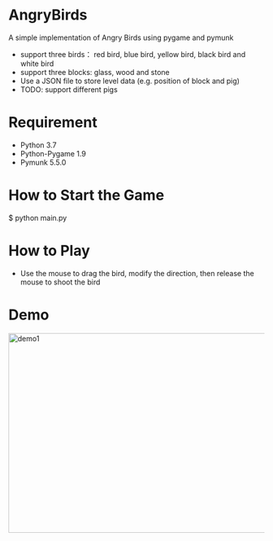 # AngryBirds
A simple implementation of Angry Birds using pygame and pymunk
* support three birds： red bird, blue bird, yellow bird, black bird and white bird
* support three blocks: glass, wood and stone
* Use a JSON file to store level data (e.g. position of block and pig)
* TODO: support different pigs

# Requirement
* Python 3.7
* Python-Pygame 1.9
* Pymunk 5.5.0

# How to Start the Game
$ python main.py

# How to Play
* Use the mouse to drag the bird, modify the direction, then release the mouse to shoot the bird

# Demo
<img width="804" height="392" alt="demo1" src="https://github.com/user-attachments/assets/1e58325d-1aff-4ad7-8c94-e0cd9e1122a1" />


